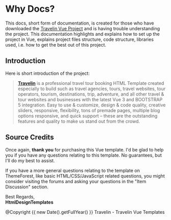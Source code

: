 # Why Docs?

This docs, short form of documentation, is created for those who have downloaded the [Travelin Vue Project](https://travelinvue.htmldesigntemplates.com/) and is having trouble understanding the project. This documentation highlights and explains how to set up the project in Vue, explains project files structure, code structure, libraries used, i.e. how to get the best out of this project.

## Introduction

Here is short introduction of the project:

> **[Travelin](https://htmldesigntemplates.com/html/travelin/)** is a professional travel tour booking HTML Template created especially to build such as travel agencies, tours, travel websites, tour operators, tourism, destinations, trip, adventure, and all other travel & tour websites and businesses with the latest Vue 3 and BOOTSTRAP 5 integration. Easy to use & customize, design & code quality, creative sliders, responsive, flexibility, tons of premade pages, multiple blog options responsive, and quick support – these are the outstanding features and quality to make us stand out from the crowd.

## Source Credits

Once again, **thank you** for purchasing this Vue template. I'd be glad to help you if you have any questions relating to this template. No guarantees, but I'll do my best to assist.

If you have a more general questions relating to the template on ThemeForest, like basic HTML/CSS/JavaScript related questions, you might consider visiting the forums and asking your questions in the "Item Discussion" section.

Best Regards,<br>
**HtmlDesignTemplates**

@Copyright {{ new Date().getFullYear() }} Travelin - Travelin Vue Templates
